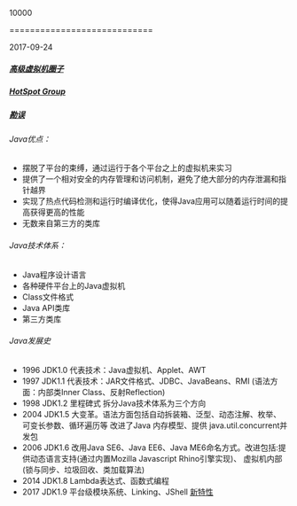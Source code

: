 10000

============================

2017-09-24
##### [高级虚拟机圈子](http://hllvm.group.iteye.com/)
##### [HotSpot Group](http://openjdk.java.net/groups/hotspot/)
##### [勘误](http://icyfenix.iteye.com/)

###### Java优点：
* 摆脱了平台的束缚，通过运行于各个平台之上的虚拟机来实习
* 提供了一个相对安全的内存管理和访问机制，避免了绝大部分的内存泄漏和指针越界
* 实现了热点代码检测和运行时编译优化，使得Java应用可以随着运行时间的提高获得更高的性能
* 无数来自第三方的类库

###### Java技术体系：
* Java程序设计语言
* 各种硬件平台上的Java虚拟机
* Class文件格式
* Java API类库
* 第三方类库

###### Java发展史
* 1996 JDK1.0 代表技术：Java虚拟机、Applet、AWT
* 1997 JDK1.1 代表技术：JAR文件格式、JDBC、JavaBeans、RMI (语法方面：内部类Inner Class、反射Reflection)
* 1998 JDK1.2 里程碑式 拆分Java技术体系为三个方向
* 2004 JDK1.5 大变革。语法方面包括自动拆装箱、泛型、动态注解、枚举、可变长参数、循环遍历等
                   改进了Java 内存模型、提供 java.util.concurrent并发包
* 2006 JDK1.6 改用Java SE6、Java EE6、Java ME6命名方式。改进包括:提供动态语言支持(通过内置Mozilla Javascript Rhino引擎实现)、
                  虚拟机内部(锁与同步、垃圾回收、类加载算法)
* 2014 JDK1.8 Lambda表达式、函数式编程
* 2017 JDK1.9 平台级模块系统、Linking、JShell [新特性](http://www.importnew.com/24528.html)                  
                  
                  
